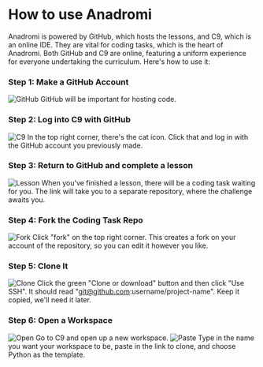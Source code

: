 # How to use Anadromi
Anadromi is powered by GitHub, which hosts the lessons, and C9, which is an online IDE. They are vital for coding tasks, which is the heart of Anadromi. Both GitHub and C9 are online, featuring a uniform experience for everyone undertaking the curriculum. Here's how to use it:
### Step 1: Make a GitHub Account
![GitHub](https://github.com/haw230/the-anadromi-project/blob/pictures/intro/step1.png)
GitHub will be important for hosting code.

### Step 2: Log into C9 with GitHub
![C9](https://github.com/haw230/the-anadromi-project/blob/pictures/intro/step2.png)
In the top right corner, there's the cat icon. Click that and log in with the GitHub account you previously made.

### Step 3: Return to GitHub and complete a lesson
![Lesson](https://github.com/haw230/the-anadromi-project/blob/pictures/intro/step3.png)
When you've finished a lesson, there will be a coding task waiting for you. The link will take you to a separate repository, where the challenge awaits you.

### Step 4: Fork the Coding Task Repo
![Fork](https://github.com/haw230/the-anadromi-project/blob/pictures/intro/step4.png)
Click "fork" on the top right corner. This creates a fork on your account of the repository, so you can edit it however you like.

### Step 5: Clone It
![Clone](https://github.com/haw230/the-anadromi-project/blob/pictures/intro/step5.png)
Click the green "Clone or download" button and then click "Use SSH". It should read "git@github.com:username/project-name". Keep it copied, we'll need it later.

### Step 6: Open a Workspace
![Open](https://github.com/haw230/the-anadromi-project/blob/pictures/intro/step6_1.png)
Go to C9 and open up a new workspace.
![Paste](https://github.com/haw230/the-anadromi-project/blob/pictures/intro/step6_2.png)
Type in the name you want your workspace to be, paste in the link to clone, and choose Python as the template.
